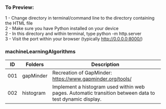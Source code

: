 ### To Preview:

1 - Change directory in terminal/command line to the directory containing the HTML file  
2 - Make sure you have Python installed on your device  
2 - In this directory and within terminal, type python -m http.server  
3 - Visit the port within your browser (typically http://0.0.0.0:8000/)  

### machineLearningAlgorithms

|ID      |Folders             |Description                                                                                                |
|--------|--------------------|-----------------------------------------------------------------------------------------------------------|
|001     |gapMinder           |Recreation of GapMinder: https://www.gapminder.org/tools/                                                  |
|002     |histogram           |Implement a histogram used within web pages. Automatic transition between data to test dynamic display.    |
